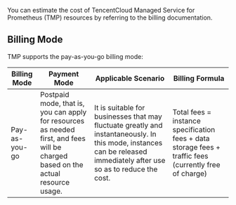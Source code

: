 ﻿You can estimate the cost of TencentCloud Managed Service for Prometheus (TMP) resources by referring to the billing documentation.

## Billing Mode
TMP supports the pay-as-you-go billing mode:

| Billing Mode | Payment Mode | Applicable Scenario | Billing Formula |
| -------- | ------------------------------------------------------------ | ------------------------------------------------------------ | ---------------------------------------------------------- |
| Pay-as-you-go | Postpaid mode, that is, you can apply for resources as needed first, and fees will be charged based on the actual resource usage. | It is suitable for businesses that may fluctuate greatly and instantaneously. In this mode, instances can be released immediately after use so as to reduce the cost. | Total fees = instance specification fees + data storage fees + traffic fees (currently free of charge) |

